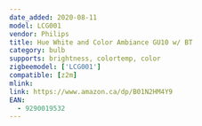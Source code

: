 ```yaml
---
date_added: 2020-08-11
model: LCG001
vendor: Philips
title: Hue White and Color Ambiance GU10 w/ BT
category: bulb
supports: brightness, colortemp, color
zigbeemodel: ['LCG001']
compatible: [z2m]
mlink: 
link: https://www.amazon.ca/dp/B01N2HM4Y9
EAN: 
  - 9290019532
---
```

